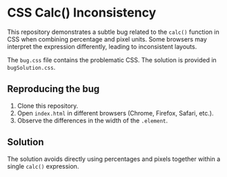 # CSS Calc() Inconsistency

This repository demonstrates a subtle bug related to the `calc()` function in CSS when combining percentage and pixel units.  Some browsers may interpret the expression differently, leading to inconsistent layouts.

The `bug.css` file contains the problematic CSS.  The solution is provided in `bugSolution.css`.

## Reproducing the bug

1. Clone this repository.
2. Open `index.html` in different browsers (Chrome, Firefox, Safari, etc.).
3. Observe the differences in the width of the `.element`.

## Solution

The solution avoids directly using percentages and pixels together within a single `calc()` expression.